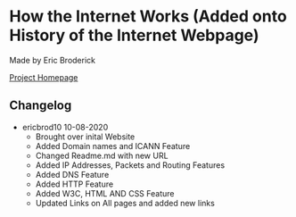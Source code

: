 # How the Internet Works (Added onto History of the Internet Webpage)
Made by Eric Broderick

[Project Homepage](https://ericbrod10.github.io/Assignment-How-The-Internet-Works/)

## Changelog
  * ericbrod10 10-08-2020
    * Brought over inital Website
    * Added Domain names and ICANN Feature
    * Changed Readme.md with new URL
    * Added IP Addresses, Packets and Routing Features
    * Added DNS Feature 
    * Added HTTP Feature 
    * Added W3C, HTML AND CSS Feature
    * Updated Links on All pages and added new links
    
    

    